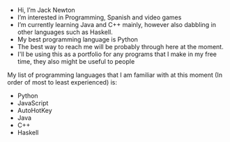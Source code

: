 - Hi, I’m Jack Newton
- I’m interested in Programming, Spanish and video games
- I’m currently learning Java and C++ mainly, however also dabbling in other languages such as Haskell.
- My best programming language is Python
- The best way to reach me will be probably through here at the moment.
- I'll be using this as a portfolio for any programs that I make in my free time, they also might be useful to people

My list of programming languages that I am familiar with at this moment (In order of most to least experienced) is:
- Python
- JavaScript
- AutoHotKey
- Java
- C++
- Haskell


<!---
JackDarkability/JackDarkability is a ✨ special ✨ repository because its `README.md` (this file) appears on your GitHub profile.
You can click the Preview link to take a look at your changes.
--->
